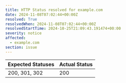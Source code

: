 ```yaml
---
title: HTTP Status resolved for example.com
date: 2024-11-08T07:02:44+00:00Z
resolved: True
resolvedWhen: 2024-11-08T07:02:44+00:00Z
resolvedStartTime: 2024-10-25T21:09:43.191474+00:00
severity: notice
affected:
  - example.com
section: issue
---
```


| Expected Statuses | Actual Status  |
|-------------------|----------------|
| 200, 301, 302 | 200 |
